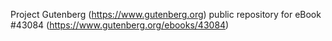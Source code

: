 Project Gutenberg (https://www.gutenberg.org) public repository for eBook #43084 (https://www.gutenberg.org/ebooks/43084)
